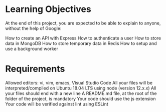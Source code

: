 # Learning Objectives
At the end of this project, you are expected to be able to explain to anyone, without the help of Google:

How to create an API with Express
How to authenticate a user
How to store data in MongoDB
How to store temporary data in Redis
How to setup and use a background worker
# Requirements
Allowed editors: vi, vim, emacs, Visual Studio Code
All your files will be interpreted/compiled on Ubuntu 18.04 LTS using node (version 12.x.x)
All your files should end with a new line
A README.md file, at the root of the folder of the project, is mandatory
Your code should use the js extension
Your code will be verified against lint using ESLint